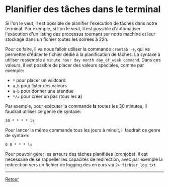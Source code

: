 # Planifier des tâches dans le terminal

Si l'on le veut, il est possible de planifier l'exécution de tâches dans notre terminal. Par exemple, si l'on le veut, il est possible d'automatiser l'exécution d'un listing des processus tournant sur notre machine et leur stockage dans un fichier toutes les soirées à 22h.

Pour ce faire, il va nous falloir utiliser la commande `crontab -e`, qui va permettre d'éditer le fichier dédié à la planification de tâches. La syntaxe à utiliser ressemble à `minute hour day month day_of_week command`. Dans ces valeurs, il est possible de placer des valeurs spéciales, comme par exemple:
- `*` pour placer un wildcard
- `a,b` pour lister des valeurs
- `a-b` pour donner une etendue
- `*/a` pour créer un pas (tous les **a**)

Par exemple, pour exécuter la commande **ls** toutes les 30 minutes, il faudrait utiliser ce genre de syntaxe:
```text
30 * * * * ls
```

Pour lancer la même commande tous les jours à minuit, il faudrait ce genre de syntaxe:
```text
0 0 * * * ls
```

Pour pouvoir gérer les erreurs des tâches planifiées (cronjobs), il est nécessaire de se rappeller les capacités de redirection, avec par exemple la redirection vers un fichier de logging des erreurs via `2> fichier_log.txt`

---

[Retour](../README.md)
